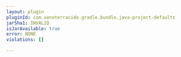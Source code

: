 ```yaml
---
layout: plugin
pluginId: com.xenoterracide.gradle.bundle.java-project-defaults
jarSha1: INVALID
isJarAvailable: true
error: NONE
violations: []

---
```


